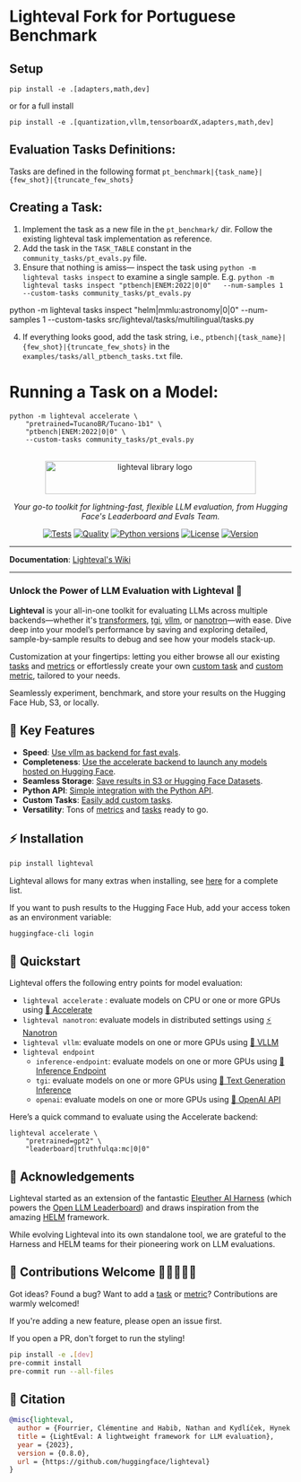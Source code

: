 # Lighteval Fork for Portuguese Benchmark

## Setup
`pip install -e .[adapters,math,dev]`

or for a full install

`pip install -e .[quantization,vllm,tensorboardX,adapters,math,dev]`

## Evaluation Tasks Definitions:
Tasks are defined in the following format `pt_benchmark|{task_name}|{few_shot}|{truncate_few_shots}`

## Creating a Task:

1. Implement the task as a new file in the `pt_benchmark/` dir. Follow the existing lighteval task implementation as reference.
2. Add the task in the `TASK_TABLE` constant in the `community_tasks/pt_evals.py` file. 
3. Ensure that nothing is amiss&mdash; inspect the task using `python -m lighteval tasks inspect` to examine a single sample.
E.g. `python -m lighteval tasks inspect "ptbench|ENEM:2022|0|0"   --num-samples 1   --custom-tasks community_tasks/pt_evals.py`

python -m lighteval tasks inspect "helm|mmlu:astronomy|0|0"   --num-samples 1   --custom-tasks src/lighteval/tasks/multilingual/tasks.py

4. If everything looks good, add the task string, i.e., `ptbench|{task_name}|{few_shot}|{truncate_few_shots}` in the `examples/tasks/all_ptbench_tasks.txt` file.

# Running a Task on a Model:
```
python -m lighteval accelerate \
    "pretrained=TucanoBR/Tucano-1b1" \
    "ptbench|ENEM:2022|0|0" \
    --custom-tasks community_tasks/pt_evals.py
```

<p align="center">
  <br/>
    <img alt="lighteval library logo" src="./assets/lighteval-doc.svg" width="376" height="59" style="max-width: 100%;">
  <br/>
</p>


<p align="center">
    <i>Your go-to toolkit for lightning-fast, flexible LLM evaluation, from Hugging Face's Leaderboard and Evals Team.</i>
</p>

<div align="center">

[![Tests](https://github.com/huggingface/lighteval/actions/workflows/tests.yaml/badge.svg?branch=main)](https://github.com/huggingface/lighteval/actions/workflows/tests.yaml?query=branch%3Amain)
[![Quality](https://github.com/huggingface/lighteval/actions/workflows/quality.yaml/badge.svg?branch=main)](https://github.com/huggingface/lighteval/actions/workflows/quality.yaml?query=branch%3Amain)
[![Python versions](https://img.shields.io/pypi/pyversions/lighteval)](https://www.python.org/downloads/)
[![License](https://img.shields.io/badge/License-MIT-green.svg)](https://github.com/huggingface/lighteval/blob/main/LICENSE)
[![Version](https://img.shields.io/pypi/v/lighteval)](https://pypi.org/project/lighteval/)

</div>

---

**Documentation**: <a href="https://huggingface.co/docs/lighteval/index" target="_blank">Lighteval's Wiki</a>

---

### Unlock the Power of LLM Evaluation with Lighteval 🚀

**Lighteval** is your all-in-one toolkit for evaluating LLMs across multiple
backends—whether it's
[transformers](https://github.com/huggingface/transformers),
[tgi](https://github.com/huggingface/text-generation-inference),
[vllm](https://github.com/vllm-project/vllm), or
[nanotron](https://github.com/huggingface/nanotron)—with
ease. Dive deep into your model’s performance by saving and exploring detailed,
sample-by-sample results to debug and see how your models stack-up.

Customization at your fingertips: letting you either browse all our existing [tasks](https://huggingface.co/docs/lighteval/available-tasks) and [metrics](https://huggingface.co/docs/lighteval/metric-list) or effortlessly create your own [custom task](https://huggingface.co/docs/lighteval/adding-a-custom-task) and [custom metric](https://huggingface.co/docs/lighteval/adding-a-new-metric), tailored to your needs.

Seamlessly experiment, benchmark, and store your results on the Hugging Face
Hub, S3, or locally.


## 🔑 Key Features

- **Speed**: [Use vllm as backend for fast evals](https://huggingface.co/docs/lighteval/use-vllm-as-backend).
- **Completeness**: [Use the accelerate backend to launch any models hosted on Hugging Face](https://huggingface.co/docs/lighteval/quicktour#accelerate).
- **Seamless Storage**: [Save results in S3 or Hugging Face Datasets](https://huggingface.co/docs/lighteval/saving-and-reading-results).
- **Python API**: [Simple integration with the Python API](https://huggingface.co/docs/lighteval/using-the-python-api).
- **Custom Tasks**: [Easily add custom tasks](https://huggingface.co/docs/lighteval/adding-a-custom-task).
- **Versatility**: Tons of [metrics](https://huggingface.co/docs/lighteval/metric-list) and [tasks](https://huggingface.co/docs/lighteval/available-tasks) ready to go.


## ⚡️ Installation

```bash
pip install lighteval
```

Lighteval allows for many extras when installing, see [here](https://huggingface.co/docs/lighteval/installation) for a complete list.

If you want to push results to the Hugging Face Hub, add your access token as
an environment variable:

```shell
huggingface-cli login
```

## 🚀 Quickstart

Lighteval offers the following entry points for model evaluation:

- `lighteval accelerate` : evaluate models on CPU or one or more GPUs using [🤗
  Accelerate](https://github.com/huggingface/accelerate)
- `lighteval nanotron`: evaluate models in distributed settings using [⚡️
  Nanotron](https://github.com/huggingface/nanotron)
- `lighteval vllm`: evaluate models on one or more GPUs using [🚀
  VLLM](https://github.com/vllm-project/vllm)
- `lighteval endpoint`
    - `inference-endpoint`: evaluate models on one or more GPUs using [🔗
  Inference Endpoint](https://huggingface.co/inference-endpoints/dedicated)
    - `tgi`: evaluate models on one or more GPUs using [🔗 Text Generation Inference](https://huggingface.co/docs/text-generation-inference/en/index)
    - `openai`: evaluate models on one or more GPUs using [🔗 OpenAI API](https://platform.openai.com/)

Here’s a quick command to evaluate using the Accelerate backend:

```shell
lighteval accelerate \
    "pretrained=gpt2" \
    "leaderboard|truthfulqa:mc|0|0"
```

## 🙏 Acknowledgements

Lighteval started as an extension of the fantastic [Eleuther AI
Harness](https://github.com/EleutherAI/lm-evaluation-harness) (which powers the
[Open LLM
Leaderboard](https://huggingface.co/spaces/open-llm-leaderboard/open_llm_leaderboard))
and draws inspiration from the amazing
[HELM](https://crfm.stanford.edu/helm/latest/) framework.

While evolving Lighteval into its own standalone tool, we are grateful to the
Harness and HELM teams for their pioneering work on LLM evaluations.

## 🌟 Contributions Welcome 💙💚💛💜🧡

Got ideas? Found a bug? Want to add a
[task](https://huggingface.co/docs/lighteval/adding-a-custom-task) or
[metric](https://huggingface.co/docs/lighteval/adding-a-new-metric)?
Contributions are warmly welcomed!

If you're adding a new feature, please open an issue first.

If you open a PR, don't forget to run the styling!

```bash
pip install -e .[dev]
pre-commit install
pre-commit run --all-files
```
## 📜 Citation

```bibtex
@misc{lighteval,
  author = {Fourrier, Clémentine and Habib, Nathan and Kydlíček, Hynek and Wolf, Thomas and Tunstall, Lewis},
  title = {LightEval: A lightweight framework for LLM evaluation},
  year = {2023},
  version = {0.8.0},
  url = {https://github.com/huggingface/lighteval}
}
```
